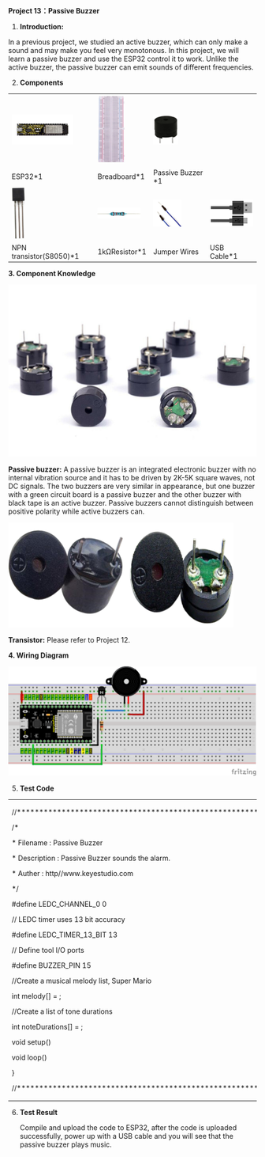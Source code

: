 **Project 13：Passive Buzzer**

1.  **Introduction:**

In a previous project, we studied an active buzzer, which can only make
a sound and may make you feel very monotonous. In this project, we will
learn a passive buzzer and use the ESP32 control it to work. Unlike the
active buzzer, the passive buzzer can emit sounds of different
frequencies.

2.  **Components**

<table>
<tbody>
<tr class="odd">
<td><img src="https://raw.githubusercontent.com/keyestudio/KS5012-Keyestudio-ESP32-Learning-Kit-Basic-Edition-Arduino/master/media/b8f46441af8a96464075d155e6ff7610.jpeg" style="width:1.29375in;height:0.63125in" /></td>
<td><img src="https://raw.githubusercontent.com/keyestudio/KS5012-Keyestudio-ESP32-Learning-Kit-Basic-Edition-Arduino/master/media/e380dd26e4825be9a768973802a55fe6.png" style="width:0.59306in;height:1.45486in" /></td>
<td><img src="https://raw.githubusercontent.com/keyestudio/KS5012-Keyestudio-ESP32-Learning-Kit-Basic-Edition-Arduino/master/media/d1ea1bb2b2749820cab389d5b85b838b.png" style="width:0.52708in;height:0.63333in" /></td>
<td></td>
</tr>
<tr class="even">
<td>ESP32*1</td>
<td>Breadboard*1</td>
<td>Passive Buzzer *1</td>
<td></td>
</tr>
<tr class="odd">
<td><img src="https://raw.githubusercontent.com/keyestudio/KS5012-Keyestudio-ESP32-Learning-Kit-Basic-Edition-Arduino/master/media/9197d4aff9356c585b7ef68e33a6881d.png" style="width:0.27986in;height:1.08819in" /></td>
<td><img src="https://raw.githubusercontent.com/keyestudio/KS5012-Keyestudio-ESP32-Learning-Kit-Basic-Edition-Arduino/master/media/098a2730d0b0a2a4b2079e0fc87fd38b.png" style="width:0.90833in;height:0.23681in" /></td>
<td><img src="https://raw.githubusercontent.com/keyestudio/KS5012-Keyestudio-ESP32-Learning-Kit-Basic-Edition-Arduino/master/media/fa38b2e3964d342d0a5c446490ff4811.png" style="width:0.59236in;height:0.57014in" /></td>
<td><img src="https://raw.githubusercontent.com/keyestudio/KS5012-Keyestudio-ESP32-Learning-Kit-Basic-Edition-Arduino/master/media/7dcbd02995be3c142b2f97df7f7c03ce.png" style="width:1.05903in;height:0.56667in" /></td>
</tr>
<tr class="even">
<td>NPN transistor(S8050)*1</td>
<td>1kΩResistor*1</td>
<td>Jumper Wires</td>
<td>USB Cable*1</td>
</tr>
</tbody>
</table>

**3. Component Knowledge**

![](/media/8d0020e53824072cbe9d4f7d2f8acb4f.png)

**Passive buzzer:** A passive buzzer is an integrated electronic buzzer
with no internal vibration source and it has to be driven by 2K-5K
square waves, not DC signals. The two buzzers are very similar in
appearance, but one buzzer with a green circuit board is a passive
buzzer and the other buzzer with black tape is an active buzzer. Passive
buzzers cannot distinguish between positive polarity while active
buzzers can.

![](/media/fc42c5ed014609ff0b290ee5361bb2fd.png)

**Transistor:** Please refer to Project 12.

**4. Wiring Diagram**

![](/media/9c12d89ce3f10c838e63f1334f41fc9e.png)

5.  **Test Code**

<table>
<tbody>
<tr class="odd">
<td><p>//**********************************************************************</p>
<p>/*</p>
<p>* Filename : Passive Buzzer</p>
<p>* Description : Passive Buzzer sounds the alarm.</p>
<p>* Auther : http//www.keyestudio.com</p>
<p>*/</p>
<p>#define LEDC_CHANNEL_0 0</p>
<p>// LEDC timer uses 13 bit accuracy</p>
<p>#define LEDC_TIMER_13_BIT 13</p>
<p>// Define tool I/O ports</p>
<p>#define BUZZER_PIN 15</p>
<p>//Create a musical melody list, Super Mario</p>
<p>int melody[] = ;</p>
<p>//Create a list of tone durations</p>
<p>int noteDurations[] = ;</p>
<p>void setup() </p>
<p>void loop() </p>
<p>}</p>
<p>//**********************************************************************</p></td>
</tr>
</tbody>
</table>

6.  **Test Result**
    
    Compile and upload the code to ESP32, after the code is uploaded
    successfully, power up with a USB cable and you will see that the
    passive buzzer plays music.
